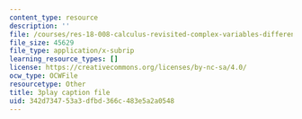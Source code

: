 ```yaml
---
content_type: resource
description: ''
file: /courses/res-18-008-calculus-revisited-complex-variables-differential-equations-and-linear-algebra-fall-2011/342d734753a3dfbd366c483e5a2a0548_anICA1XFJ_M.srt
file_size: 45629
file_type: application/x-subrip
learning_resource_types: []
license: https://creativecommons.org/licenses/by-nc-sa/4.0/
ocw_type: OCWFile
resourcetype: Other
title: 3play caption file
uid: 342d7347-53a3-dfbd-366c-483e5a2a0548
---
```

